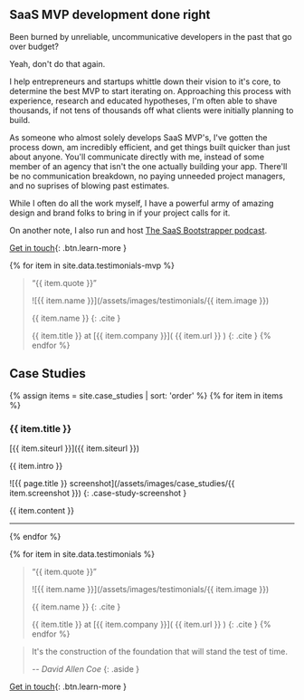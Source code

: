 
## SaaS MVP development done right

Been burned by unreliable, uncommunicative developers in the past that go over budget?

Yeah, don't do that again. 

I help entrepreneurs and startups whittle down their vision to it's core, to determine the best MVP to start iterating on. Approaching this process with experience, research and educated hypotheses, I'm often able to shave thousands, if not tens of thousands off what clients were initially planning to build.

As someone who almost solely develops SaaS MVP's, I've gotten the process down, am incredibly efficient, and get things built quicker than just about anyone. You'll communicate directly with me, instead of some member of an agency that isn't the one actually building your app. There'll be no communication breakdown, no paying unneeded project managers, and no suprises of blowing past estimates.

While I often do all the work myself, I have a powerful army of amazing design and brand folks to bring in if your project calls for it.

On another note, I also run and host [The SaaS Bootstrapper podcast](http://thesaasbootstrapper.com/podcast/).

[Get in touch](mailto:mac.martine@gmail.com){: .btn.learn-more } 

{% for item in site.data.testimonials-mvp %}
> “{{ item.quote }}”
>
>![{{ item.name }}](/assets/images/testimonials/{{ item.image  }}) 
>
>{{ item.name }}
>{: .cite }
>
>{{ item.title }} at [{{ item.company }}]( {{ item.url }} )
>{: .cite }
{% endfor %}



## Case Studies

<!--Here's a select sampling of recent projects:-->

{% assign items = site.case_studies | sort: 'order' %}
{% for item in items %}

<!--[![{{ page.title }} logo](/assets/images/case_studies/{{ item.logo }})]({{ item.url }}){: .a-plain }-->
<!--{: .case-study-logo }-->

### {{ item.title }}

[{{ item.siteurl }}]({{ item.siteurl }})

{{ item.intro }}

![{{ page.title }} screenshot](/assets/images/case_studies/{{ item.screenshot }})
{: .case-study-screenshot }

{{ item.content }}

<hr/>

{% endfor %}

{% for item in site.data.testimonials %}
> “{{ item.quote }}”
>
>![{{ item.name }}](/assets/images/testimonials/{{ item.image  }}) 
>
>{{ item.name }}
>{: .cite }
>
>{{ item.title }} at [{{ item.company }}]( {{ item.url }} )
>{: .cite }
{% endfor %}

<!--Quote-->

> It's the construction of the foundation that will stand the test of time. 
>
> *-- David Allen Coe*
{: .aside }


[Get in touch](mailto:mac.martine@gmail.com){: .btn.learn-more } 
